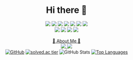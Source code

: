 <!-- name--->
<div align="center">
	<h1>Hi there 👋</h1>
</div>


<!-- -->
<div align="center">
	<!-- languege badge -->
    	 <img src="https://img.shields.io/badge/Java-007396?style=flat&logo=OpenJDK&logoColor=white"/>
	 <img src="https://img.shields.io/badge/python-1572B6?style=flat&logo=python&logoColor=white" />
   	 <img src="https://img.shields.io/badge/C-FF69B4?style=flat&logo=C%2B%2B&logoColor=white&color=pink" />
   	 <img src="https://img.shields.io/badge/HTML5-E34F26?style=flat&logo=HTML5&logoColor=white" />
   	 <img src="https://img.shields.io/badge/CSS3-1E90FF?style=flat&logo=CSS3&logoColor=white" />
	 <img src="https://img.shields.io/badge/JavaScript-F7DF1E?style=flat&logo=JavaScript&logoColor=black&color=yellow" />  
	<!-- DB -->
	<img src="https://hits.seeyoufarm.com/api/count/incr/badge.svg?url=https%3A%2F%2Fgithub.com%2Ftaegyeong0225&count_bg=%23F9A2A2&title_bg=%23888888&icon=&icon_color=%23E7E7E7&title=hits&edge_flat=false" /> <br>
	<img src="https://img.shields.io/badge/oracle-F80000?style=flat&logo=oracle&logoColor=white">
	<img src="https://img.shields.io/badge/mysql-4479A1?style=flat&logo=mysql&logoColor=white">
	<img src="https://img.shields.io/badge/mariaDB-003545?style=flat&logo=mariaDB&logoColor=white">
	<!-- solved.ac 뱃지 및 깃허브 접속자 뱃지 -->
	<a href="https://solved.ac/taegeong">
       	<img src="http://mazassumnida.wtf/api/mini/generate_badge?boj=taegeong" />
 </div> 

<!-- about me -->
   <div align="center">
	<br> 🎳 About Me 🎳 <br>
    <a class="insta" href="https://www.instagram.com/taegyeong0225">
        <img src="https://img.shields.io/badge/instagram-pink?style=flat&logo=instagram&logoColor=white"/>
    </a>
    <!-- email -->
    <a class="email" href="202244042@itc.ac.kr">
        <img src="https://img.shields.io/badge/gmail-blue?style=flat&logo=gmail&logoColor=white"/>
    </a>
</div>




<!-- 깃허브 접속 캘린더 박스 & github tearbox & github stat -->
<div align="center">
	<a href="https://github.com/seondal"><img src="http://mazandi.herokuapp.com/api?handle=taegeong&theme=warm" alt="GitHub"/></a>
	<a href="https://solved.ac/taegeong"><img src="http://mazassumnida.wtf/api/v2/generate_badge?boj=taegeong" alt="solved.ac tier"/></a>
	<img src="https://github-readme-stats.vercel.app/api?username=taegyeong0225&show_icons=true" alt="GitHub Stats"/>
	<!-- 자주쓰는 언어 -->
	<a href="https://github.com/taegyeong0225/github-readme-stats">
  	<img src="https://github-readme-stats.vercel.app/api/top-langs/?username=taegyeong0225" alt="Top Languages"/>
</a>

</div>



<!-- 기존 코드 !!! -->

<!-- 깃허브 접속 캘린더 박스 & github tearbox & github stat 삭제
	<img src="http://mazandi.herokuapp.com/api?handle=taegeong&theme=warm"/>
	<a href="https://github.com/seondal"><img src="https://hits.seeyoufarm.com/api/count/incr/badge.svg?url=https%3A%2F%2Fgithub.com%2Fseondal&count_bg=%23000000&title_bg=%23000000&icon=github.svg&icon_color=%23E7E7E7&title=GitHub&edge_flat=false)"/></a>
	
 	[![solved.ac tier](http://mazassumnida.wtf/api/v2/generate_badge?boj=taegeong)](https://solved.ac/taegeong) 
  
  	<img src="https://github-readme-stats.vercel.app/api?username=taegyeong0225&show_icons=true" />  -->

<!-- 자주쓰는 언어 
[![Top Langs](https://github-readme-stats.vercel.app/api/top-langs/?username=taegyeong0225)](https://github.com/taegyeong0225/github-readme-stats) -->


<!--
**taegyeong0225/taegyeong0225** is a ✨ _special_ ✨ repository because its `README.md` (this file) appears on your GitHub profile.

Here are some ideas to get you started:

- 🔭 I’m currently working on ...
- 🌱 I’m currently learning ...
- 👯 I’m looking to collaborate on ...
- 🤔 I’m looking for help with ...
- 💬 Ask me about ...
- 📫 How to reach me: ...
- 😄 Pronouns: ...
- ⚡ Fun fact: ...
-->
